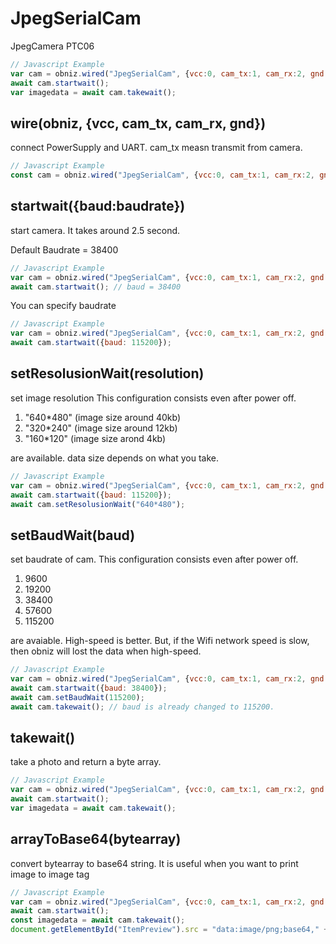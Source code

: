 # JpegSerialCam
JpegCamera PTC06

```Javascript
// Javascript Example
var cam = obniz.wired("JpegSerialCam", {vcc:0, cam_tx:1, cam_rx:2, gnd:3});
await cam.startwait();
var imagedata = await cam.takewait();
```

## wire(obniz, {vcc, cam_tx, cam_rx, gnd})
connect PowerSupply and UART.
cam_tx measn transmit from camera.

```Javascript
// Javascript Example
const cam = obniz.wired("JpegSerialCam", {vcc:0, cam_tx:1, cam_rx:2, gnd:3});
```

## startwait({baud:baudrate})
start camera.
It takes around 2.5 second.

Default Baudrate = 38400
```Javascript
// Javascript Example
var cam = obniz.wired("JpegSerialCam", {vcc:0, cam_tx:1, cam_rx:2, gnd:3});
await cam.startwait(); // baud = 38400
```
You can specify baudrate
```Javascript
// Javascript Example
var cam = obniz.wired("JpegSerialCam", {vcc:0, cam_tx:1, cam_rx:2, gnd:3});
await cam.startwait({baud: 115200});
```

## setResolusionWait(resolution)
set image resolution
This configuration consists even after power off.

1. "640*480" (image size around 40kb)
2. "320*240" (image size around 12kb)
3. "160*120" (image size arond 4kb)

are available.
data size depends on what you take.
```Javascript
// Javascript Example
var cam = obniz.wired("JpegSerialCam", {vcc:0, cam_tx:1, cam_rx:2, gnd:3});
await cam.startwait({baud: 115200});
await cam.setResolusionWait("640*480");
```

## setBaudWait(baud)
set baudrate of cam.
This configuration consists even after power off.

1. 9600
2. 19200
3. 38400
4. 57600
5. 115200

are avaiable.
High-speed is better. But, if the Wifi network speed is slow, then obniz will lost the data when high-speed.

```Javascript
// Javascript Example
var cam = obniz.wired("JpegSerialCam", {vcc:0, cam_tx:1, cam_rx:2, gnd:3});
await cam.startwait({baud: 38400});
await cam.setBaudWait(115200);
await cam.takewait(); // baud is already changed to 115200.
```

## takewait()
take a photo and return a byte array.

```Javascript
// Javascript Example
var cam = obniz.wired("JpegSerialCam", {vcc:0, cam_tx:1, cam_rx:2, gnd:3});
await cam.startwait();
var imagedata = await cam.takewait();
```

## arrayToBase64(bytearray)
convert bytearray to base64 string.
It is useful when you want to print image to image tag

```Javascript
// Javascript Example
var cam = obniz.wired("JpegSerialCam", {vcc:0, cam_tx:1, cam_rx:2, gnd:3});
await cam.startwait();
const imagedata = await cam.takewait();
document.getElementById("ItemPreview").src = "data:image/png;base64," + cam.arrayToBase64(imagedata);
```